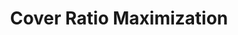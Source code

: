 ---
layout: page
title: Cover Ratio Maximization
description: Bachelor's Degree Thesis
img: assets/img/publication_preview/crm.JPG
redirect: https://github.com/ghlkm/cover-ratio-maximization/blob/main/presentation/defence/defence_thesis.pdf
importance: 3
category: published
---